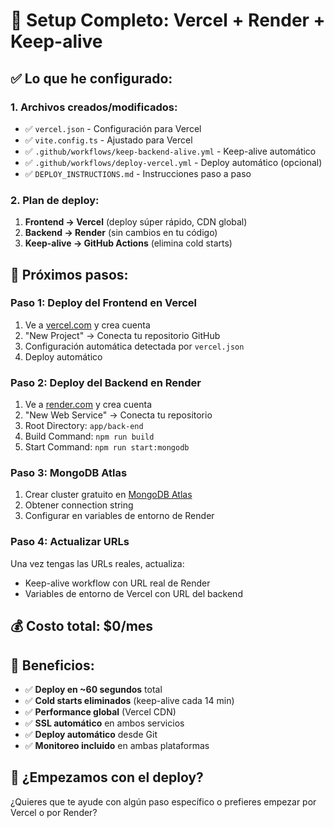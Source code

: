 # 🚀 Setup Completo: Vercel + Render + Keep-alive

## ✅ **Lo que he configurado:**

### **1. Archivos creados/modificados:**

- ✅ `vercel.json` - Configuración para Vercel
- ✅ `vite.config.ts` - Ajustado para Vercel
- ✅ `.github/workflows/keep-backend-alive.yml` - Keep-alive automático
- ✅ `.github/workflows/deploy-vercel.yml` - Deploy automático (opcional)
- ✅ `DEPLOY_INSTRUCTIONS.md` - Instrucciones paso a paso

### **2. Plan de deploy:**

1. **Frontend → Vercel** (deploy súper rápido, CDN global)
2. **Backend → Render** (sin cambios en tu código)
3. **Keep-alive → GitHub Actions** (elimina cold starts)

## 🎯 **Próximos pasos:**

### **Paso 1: Deploy del Frontend en Vercel**

1. Ve a [vercel.com](https://vercel.com) y crea cuenta
2. "New Project" → Conecta tu repositorio GitHub
3. Configuración automática detectada por `vercel.json`
4. Deploy automático

### **Paso 2: Deploy del Backend en Render**

1. Ve a [render.com](https://render.com) y crea cuenta
2. "New Web Service" → Conecta tu repositorio
3. Root Directory: `app/back-end`
4. Build Command: `npm run build`
5. Start Command: `npm run start:mongodb`

### **Paso 3: MongoDB Atlas**

1. Crear cluster gratuito en [MongoDB Atlas](https://cloud.mongodb.com)
2. Obtener connection string
3. Configurar en variables de entorno de Render

### **Paso 4: Actualizar URLs**

Una vez tengas las URLs reales, actualiza:

- Keep-alive workflow con URL real de Render
- Variables de entorno de Vercel con URL del backend

## 💰 **Costo total: $0/mes**

## 🚀 **Beneficios:**

- ✅ **Deploy en ~60 segundos** total
- ✅ **Cold starts eliminados** (keep-alive cada 14 min)
- ✅ **Performance global** (Vercel CDN)
- ✅ **SSL automático** en ambos servicios
- ✅ **Deploy automático** desde Git
- ✅ **Monitoreo incluido** en ambas plataformas

## 🤔 **¿Empezamos con el deploy?**

¿Quieres que te ayude con algún paso específico o prefieres empezar por Vercel o por Render?
